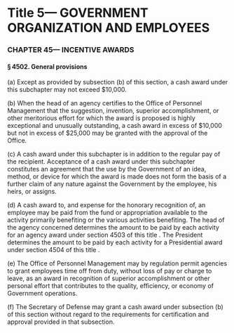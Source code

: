 
# Title 5— GOVERNMENT ORGANIZATION AND EMPLOYEES
### CHAPTER 45— INCENTIVE AWARDS
#### § 4502. General provisions

(a) Except as provided by subsection (b) of this section, a cash award under this subchapter may not exceed $10,000.

(b) When the head of an agency certifies to the Office of Personnel Management that the suggestion, invention, superior accomplishment, or other meritorious effort for which the award is proposed is highly exceptional and unusually outstanding, a cash award in excess of $10,000 but not in excess of $25,000 may be granted with the approval of the Office.

(c) A cash award under this subchapter is in addition to the regular pay of the recipient. Acceptance of a cash award under this subchapter constitutes an agreement that the use by the Government of an idea, method, or device for which the award is made does not form the basis of a further claim of any nature against the Government by the employee, his heirs, or assigns.

(d) A cash award to, and expense for the honorary recognition of, an employee may be paid from the fund or appropriation available to the activity primarily benefiting or the various activities benefiting. The head of the agency concerned determines the amount to be paid by each activity for an agency award under section 4503 of this title . The President determines the amount to be paid by each activity for a Presidential award under section 4504 of this title .

(e) The Office of Personnel Management may by regulation permit agencies to grant employees time off from duty, without loss of pay or charge to leave, as an award in recognition of superior accomplishment or other personal effort that contributes to the quality, efficiency, or economy of Government operations.

(f) The Secretary of Defense may grant a cash award under subsection (b) of this section without regard to the requirements for certification and approval provided in that subsection.
